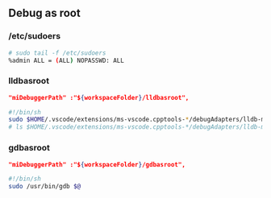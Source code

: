 ## Debug as root
### /etc/sudoers
```sh
# sudo tail -f /etc/sudoers
%admin ALL = (ALL) NOPASSWD: ALL
```

### lldbasroot
```json
"miDebuggerPath" :"${workspaceFolder}/lldbasroot",
```
```sh
#!/bin/sh
sudo $HOME/.vscode/extensions/ms-vscode.cpptools-*/debugAdapters/lldb-mi/bin/lldb-mi $@
# ls $HOME/.vscode/extensions/ms-vscode.cpptools-*/debugAdapters/lldb-mi/bin/lldb-mi
```

### gdbasroot
```json
"miDebuggerPath" :"${workspaceFolder}/gdbasroot",
```
```sh
#!/bin/sh
sudo /usr/bin/gdb $@
```
